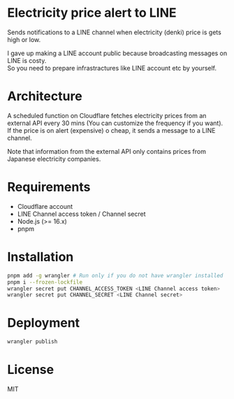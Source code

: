 # Electricity price alert to LINE

Sends notifications to a LINE channel when electricity (denki) price is gets high or low.

I gave up making a LINE account public because broadcasting messages on LINE is costy.  
So you need to prepare infrastractures like LINE account etc by yourself.

# Architecture

A scheduled function on Cloudflare fetches electricity prices from an external API every 30 mins (You can customize the frequency if you want).  
If the price is on alert (expensive) o cheap, it sends a message to a LINE channel.

Note that information from the external API only contains prices from Japanese electricity companies.
# Requirements
- Cloudflare account
- LINE Channel access token / Channel secret
- Node.js (>= 16.x)
- pnpm

# Installation

```bash
pnpm add -g wrangler # Run only if you do not have wrangler installed
pnpm i --frozen-lockfile
wrangler secret put CHANNEL_ACCESS_TOKEN <LINE Channel access token>
wrangler secret put CHANNEL_SECRET <LINE Channel secret>
```

# Deployment

```bash
wrangler publish
```

# License
MIT
